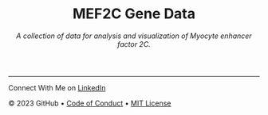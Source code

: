 <header>

<!--
  <<< Author notes: Course header >>>
  Include a 1280×640 image, course title in sentence case, and a concise description in emphasis.
  In your repository settings: enable template repository, add your 1280×640 social image, auto delete head branches.
  Add your open source license, GitHub uses MIT license.
-->

# MEF2C Gene Data

_A collection of data for analysis and visualization of Myocyte enhancer factor 2C._

</header>

<!--


<footer>

<!--
  <<< Author notes: Footer >>>
  Add a link to get support, GitHub status page, code of conduct, license link.
-->

---

Connect With Me on [LinkedIn](https://www.linkedin.com/in/aquesha-addison/)

&copy; 2023 GitHub &bull; [Code of Conduct](https://www.contributor-covenant.org/version/2/1/code_of_conduct/code_of_conduct.md) &bull; [MIT License](https://gh.io/mit)

</footer>
